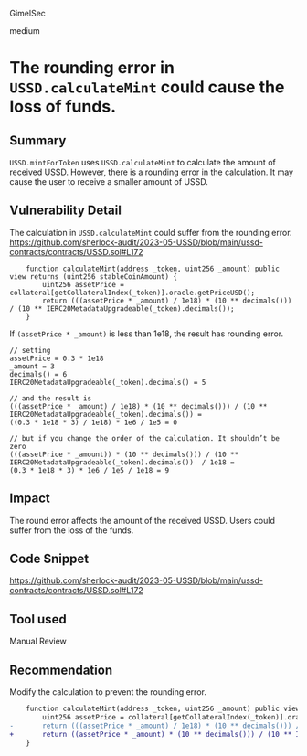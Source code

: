 GimelSec

medium

# The rounding error in `USSD.calculateMint` could cause the loss of funds.

## Summary

`USSD.mintForToken` uses `USSD.calculateMint` to calculate the amount of received USSD. However, there is a rounding error in the calculation. It may cause the user to receive a smaller amount of USSD.

## Vulnerability Detail

The calculation in `USSD.calculateMint` could suffer from the rounding error.
https://github.com/sherlock-audit/2023-05-USSD/blob/main/ussd-contracts/contracts/USSD.sol#L172
```solidity
    function calculateMint(address _token, uint256 _amount) public view returns (uint256 stableCoinAmount) {
        uint256 assetPrice = collateral[getCollateralIndex(_token)].oracle.getPriceUSD();
        return (((assetPrice * _amount) / 1e18) * (10 ** decimals())) / (10 ** IERC20MetadataUpgradeable(_token).decimals());
    }
```

If `(assetPrice * _amount)` is less than 1e18, the result has rounding error.
```solidity
// setting
assetPrice = 0.3 * 1e18
_amount = 3
decimals() = 6
IERC20MetadataUpgradeable(_token).decimals() = 5

// and the result is
(((assetPrice * _amount) / 1e18) * (10 ** decimals())) / (10 ** IERC20MetadataUpgradeable(_token).decimals()) =
((0.3 * 1e18 * 3) / 1e18) * 1e6 / 1e5 = 0

// but if you change the order of the calculation. It shouldn’t be zero
(((assetPrice * _amount)) * (10 ** decimals())) / (10 ** IERC20MetadataUpgradeable(_token).decimals())  / 1e18 = 
(0.3 * 1e18 * 3) * 1e6 / 1e5 / 1e18 = 9
```

## Impact

The round error affects the amount of the received USSD. Users could suffer from the loss of the funds.

## Code Snippet

https://github.com/sherlock-audit/2023-05-USSD/blob/main/ussd-contracts/contracts/USSD.sol#L172


## Tool used

Manual Review

## Recommendation

Modify the calculation to prevent the rounding error.
```diff
    function calculateMint(address _token, uint256 _amount) public view returns (uint256 stableCoinAmount) {
        uint256 assetPrice = collateral[getCollateralIndex(_token)].oracle.getPriceUSD();
-       return (((assetPrice * _amount) / 1e18) * (10 ** decimals())) / (10 ** IERC20MetadataUpgradeable(_token).decimals());
+       return ((assetPrice * _amount) * (10 ** decimals())) / (10 ** IERC20MetadataUpgradeable(_token).decimals())  / 1e18;
    }
```
